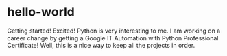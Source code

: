 # hello-world
Getting started! Excited!
Python is very interesting to me.
I am working on a career change by getting a Google IT Automation with Python Professional Certificate!
Well, this is a nice way to keep all the projects in order.
